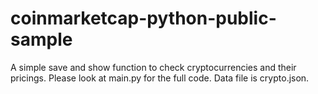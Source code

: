 # coinmarketcap-python-public-sample
A simple save and show function to check cryptocurrencies and their pricings. Please look at main.py for the full code. Data file is crypto.json.
